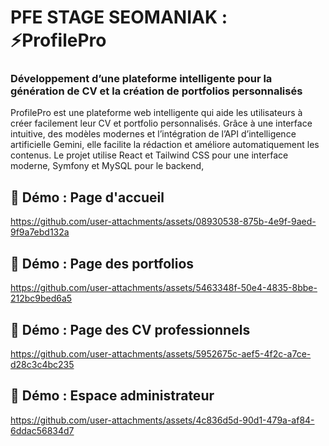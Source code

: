 # PFE STAGE SEOMANIAK : ⚡ProfilePro

### Développement d’une plateforme intelligente pour la génération de CV et la création de portfolios personnalisés

ProfilePro est une plateforme web intelligente qui aide les utilisateurs à créer facilement leur CV et portfolio personnalisés. Grâce à une interface intuitive, des modèles modernes et l’intégration de l’API d’intelligence artificielle Gemini, elle facilite la rédaction et améliore automatiquement les contenus. Le projet utilise React et Tailwind CSS pour une interface moderne, Symfony et MySQL pour le backend,




## 🎥 Démo : Page d'accueil 
https://github.com/user-attachments/assets/08930538-875b-4e9f-9aed-9f9a7ebd132a


## 🎥 Démo : Page des portfolios	 

https://github.com/user-attachments/assets/5463348f-50e4-4835-8bbe-212bc9bed6a5


## 🎥 Démo : Page des CV professionnels	
https://github.com/user-attachments/assets/5952675c-aef5-4f2c-a7ce-d28c3c4bc235


## 🎥 Démo : Espace administrateur	
https://github.com/user-attachments/assets/4c836d5d-90d1-479a-af84-6ddac56834d7



